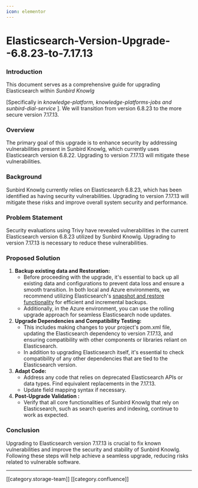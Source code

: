 ```yaml
---
icon: elementor
---
```


# Elasticsearch-Version-Upgrade--6.8.23-to-7.17.13

### Introduction

This document serves as a comprehensive guide for upgrading Elasticsearch within _Sunbird Knowlg_

\[Specifically in _knowledge-platform, knowledge-platforms-jobs and sunbird-dial-service_ ]. We will transition from version 6.8.23 to the more secure version 7.17.13.

### Overview

The primary goal of this upgrade is to enhance security by addressing vulnerabilities present in Sunbird Knowlg, which currently uses Elasticsearch version 6.8.22. Upgrading to version 7.17.13 will mitigate these vulnerabilities.

### Background

Sunbird Knowlg currently relies on Elasticsearch 6.8.23, which has been identified as having security vulnerabilities. Upgrading to version 7.17.13 will mitigate these risks and improve overall system security and performance.

### Problem Statement

Security evaluations using Trivy have revealed vulnerabilities in the current Elasticsearch version 6.8.23 utilized by Sunbird Knowlg. Upgrading to version 7.17.13 is necessary to reduce these vulnerabilities.

### Proposed Solution

1. **Backup existing data and Restoration:**
   * Before proceeding with the upgrade, it's essential to back up all existing data and configurations to prevent data loss and ensure a smooth transition. In both local and Azure environments, we recommend utilizing Elasticsearch's [snapshot and restore functionality](https://www.elastic.co/guide/en/elasticsearch/plugins/6.8/repository.html) for efficient and incremental backups.
   * Additionally, in the Azure environment, you can use the rolling upgrade approach for seamless Elasticsearch node updates.
2. **Upgrade Dependencies and Compatibility Testing:**
   * This includes making changes to your project's pom.xml file, updating the Elasticsearch dependency to version 7.17.13, and ensuring compatibility with other components or libraries reliant on Elasticsearch.
   * In addition to upgrading Elasticsearch itself, it's essential to check compatibility of any other dependencies that are tied to the Elasticsearch version.
3. **Adapt Code:**
   * Address any code that relies on deprecated Elasticsearch APIs or data types. Find equivalent replacements in the 7.17.13.
   * Update field mapping syntax if necessary.
4. **Post-Upgrade Validation :**
   * Verify that all core functionalities of Sunbird Knowlg that rely on Elasticsearch, such as search queries and indexing, continue to work as expected.

### Conclusion

Upgrading to Elasticsearch version 7.17.13 is crucial to fix known vulnerabilities and improve the security and stability of Sunbird Knowlg. Following these steps will help achieve a seamless upgrade, reducing risks related to vulnerable software.

***

\[\[category.storage-team]] \[\[category.confluence]]
